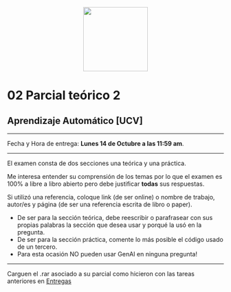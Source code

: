 <div><center><img src="https://ml.ucv.ai/logo.png\" width=150"/> </center></div>

# 02 Parcial teórico 2

## Aprendizaje Automático [UCV]
----

Fecha y Hora de entrega: **Lunes 14 de Octubre a las 11:59 am**.

---- 

El examen consta de dos secciones una teórica y una práctica.

Me interesa entender su comprensión de los temas por lo que el examen es 100% a libre a libro abierto pero debe justificar **todas** sus respuestas.

Si utilizó una referencia, coloque link (de ser online) o nombre de trabajo, autor/es y página (de ser una referencia escrita de libro o paper).
- De ser para la sección teórica, debe reescribir o parafrasear con sus propias palabras la sección que desea usar y porqué la usó en la pregunta.
- De ser para la sección práctica, comente lo más posible el código usado de un tercero.
- Para esta ocasión NO pueden usar GenAI en ninguna pregunta!

-----

Carguen el .rar asociado a su parcial como hicieron con las tareas anteriores en [Entregas](https://ml.ucv.ai/entregas)
